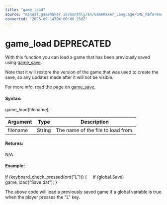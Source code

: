 ```yaml
---
title: "game_load"
source: "manual.gamemaker.io/monthly/en/GameMaker_Language/GML_Reference/General_Game_Control/game_load.htm"
converted: "2025-09-14T04:00:00.256Z"
---
```


# game\_load DEPRECATED

With this function you can load a game that has been previously saved using [game\_save](../../../../../../GameMaker_Language/GML_Reference/General_Game_Control/game_save.md).

Note that it will restore the version of the game that was used to create the save, so any updates made after it will not be visible.

For more info, read the page on [game\_save](../../../../../../GameMaker_Language/GML_Reference/General_Game_Control/game_save.md).

#### Syntax:

game\_load(filename);

| Argument | Type | Description |
| --- | --- | --- |
| filename | String | The name of the file to load from. |

#### Returns:

N/A

#### Example:

if (keyboard\_check\_pressed(ord("L")))
{
    if (global.Save) game\_load("Save.dat");
}

The above code will load a previously saved game if a global variable is true when the player presses the "L" key.